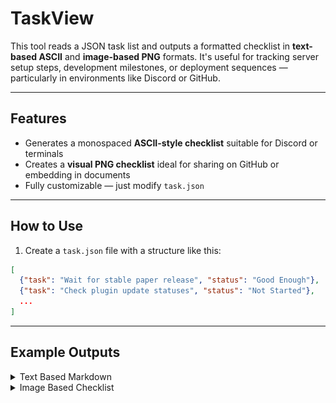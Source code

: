 # TaskView
This tool reads a JSON task list and outputs a formatted checklist in **text-based ASCII** and **image-based PNG** formats. It's useful for tracking server setup steps, development milestones, or deployment sequences — particularly in environments like Discord or GitHub.

---

## Features

- Generates a monospaced **ASCII-style checklist** suitable for Discord or terminals
- Creates a **visual PNG checklist** ideal for sharing on GitHub or embedding in documents
- Fully customizable — just modify `task.json`

---

## How to Use

1. Create a `task.json` file with a structure like this:

```json
[
  {"task": "Wait for stable paper release", "status": "Good Enough"},
  {"task": "Check plugin update statuses", "status": "Not Started"},
  ...
]
```
---

## Example Outputs
<details>
    <summary>Text Based Markdown</summary>

    ┌───────────────────────────────────────────────────┬─────────────┐
    │ Task                                              │ Status      │
    ╞═══════════════════════════════════════════════════╪═════════════╡
    │ Wait for stable paper release                     │ Good Enough │
    ├───────────────────────────────────────────────────┼─────────────┤
    │ Check plugin update statuses                      │ Not Started │
    ├───────────────────────────────────────────────────┼─────────────┤
    │ Download all plugins and server jar               │ Not Started │
    ├───────────────────────────────────────────────────┼─────────────┤
    │ Confirm test server launches and all plugins load │ Not Started │
    ├───────────────────────────────────────────────────┼─────────────┤
    │ Move test server to new host                      │ Not Started │
    ├───────────────────────────────────────────────────┼─────────────┤
    │ Worldborder set to 15K radius                     │ Not Started │
    ├───────────────────────────────────────────────────┼─────────────┤
    │ Run world pregen plugin                           │ Not Started │
    ├───────────────────────────────────────────────────┼─────────────┤
    │ Create a spawn                                    │ Not Started │
    ├───────────────────────────────────────────────────┼─────────────┤
    │ Add rules, ranks, and other information to spawn  │ Not Started │
    ├───────────────────────────────────────────────────┼─────────────┤
    │ Create spawn protection                           │ Not Started │
    ├───────────────────────────────────────────────────┼─────────────┤
    │ Set up creative world                             │ Not Started │
    ├───────────────────────────────────────────────────┼─────────────┤
    │ Setup creative spawn protection                   │ Not Started │
    ├───────────────────────────────────────────────────┼─────────────┤
    │ Enable datapacks (scoreboards)                    │ Not Started │
    ├───────────────────────────────────────────────────┼─────────────┤
    │ Create zip of old version for archive             │ Not Started │
    ├───────────────────────────────────────────────────┼─────────────┤
    │ Remove old playerdata from plugins                │ Not Started │
    ├───────────────────────────────────────────────────┼─────────────┤
    │ Edit gamerules                                    │ Not Started │
    ├───────────────────────────────────────────────────┼─────────────┤
    │ Remove whitelist and make announcement of update  │ Not Started │
    └───────────────────────────────────────────────────┴─────────────┘

</details>

<details>
 <summary>Image Based Checklist</summary>
 <img src="checklist.png" height ="500">
</details>

